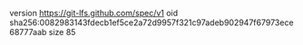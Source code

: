 version https://git-lfs.github.com/spec/v1
oid sha256:0082983143fdecb1ef5ce2a72d9957f321c97adeb902947f67973ece68777aab
size 85
